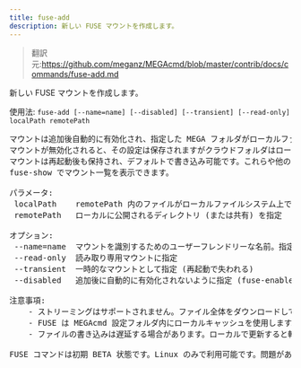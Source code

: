 ```yaml
---
title: fuse-add
description: 新しい FUSE マウントを作成します。
---
```


>翻訳元:https://github.com/meganz/MEGAcmd/blob/master/contrib/docs/commands/fuse-add.md

新しい FUSE マウントを作成します。

使用法: `fuse-add [--name=name] [--disabled] [--transient] [--read-only] localPath remotePath`
<pre>
マウントは追加後自動的に有効化され、指定した MEGA フォルダがローカルファイルシステム内でアクセス可能になります。
マウントが無効化されると、その設定は保存されますがクラウドフォルダはローカルにマウントされません (fuse-disable を参照)。
マウントは再起動後も保持され、デフォルトで書き込み可能です。これらや他のオプションは fuse-config で変更できます。
fuse-show でマウント一覧を表示できます。

パラメータ:
 localPath    remotePath 内のファイルがローカルファイルシステム上で見える場所を指定
 remotePath   ローカルに公開されるディレクトリ (または共有) を指定

オプション:
 --name=name  マウントを識別するためのユーザーフレンドリーな名前。指定されない場合、remotePath の表示名が使用されます。
 --read-only  読み取り専用マウントに指定
 --transient  一時的なマウントとして指定 (再起動で失われる)
 --disabled   追加後に自動的に有効化されないように指定 (fuse-enable で手動有効化が必要)

注意事項:
    - ストリーミングはサポートされません。ファイル全体をダウンロードしてから開く必要があります。
    - FUSE は MEGAcmd 設定フォルダ内にローカルキャッシュを使用します。十分なディスク容量を確保してください。
    - ファイルの書き込みは遅延する場合があります。ローカルで更新すると転送が開始され、転送完了後にのみ MEGA 内で利用可能になります。

FUSE コマンドは初期 BETA 状態です。Linux のみで利用可能です。問題がある場合は support@mega.nz までご連絡ください。
</pre>
